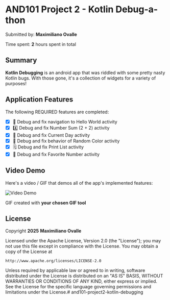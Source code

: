 # AND101 Project 2 - Kotlin Debug-a-thon

Submitted by: **Maximiliano Ovalle**

Time spent: **2** hours spent in total

## Summary

**Kotlin Debugging** is an android app that was riddled with some pretty nasty Kotlin bugs.  With those gone, it's a collection of widgets for a variety of purposes!

## Application Features

The following REQUIRED features are completed:

- [x] 👋 Debug and fix navigation to Hello World activity
- [x] 4️⃣ Debug and fix Number Sum (2 + 2) activity
- [x] 📅 Debug and fix Current Day activity 
- [x] 🌈 Debug and fix behavior of Random Color activity
- [x] 🗒️ Debug and fix Print List activity
- [x] 💯 Debug and fix Favorite Number activity

## Video Demo

Here's a video / GIF that demos all of the app's implemented features:

<img src='./kotlin-debugging.gif' title='Video Demo' width='' alt='Video Demo' />

GIF created with **your chosen GIF tool**

## License

Copyright **2025** **Maximiliano Ovalle**

Licensed under the Apache License, Version 2.0 (the "License");
you may not use this file except in compliance with the License.
You may obtain a copy of the License at

    http://www.apache.org/licenses/LICENSE-2.0

Unless required by applicable law or agreed to in writing, software
distributed under the License is distributed on an "AS IS" BASIS,
WITHOUT WARRANTIES OR CONDITIONS OF ANY KIND, either express or implied.
See the License for the specific language governing permissions and
limitations under the License.# and101-project2-kotlin-debugging
